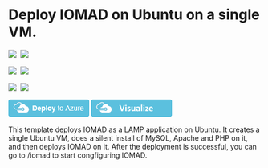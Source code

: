 # Deploy IOMAD on Ubuntu on a single VM.

<IMG SRC="https://azurequickstartsservice.blob.core.windows.net/badges/iomad-singlevm-ubuntu/PublicLastTestDate.svg" />&nbsp;
<IMG SRC="https://azurequickstartsservice.blob.core.windows.net/badges/iomad-singlevm-ubuntu/PublicDeployment.svg" />&nbsp;

<IMG SRC="https://azurequickstartsservice.blob.core.windows.net/badges/iomad-singlevm-ubuntu/FairfaxLastTestDate.svg" />&nbsp;
<IMG SRC="https://azurequickstartsservice.blob.core.windows.net/badges/iomad-singlevm-ubuntu/FairfaxDeployment.svg" />&nbsp;

<IMG SRC="https://azurequickstartsservice.blob.core.windows.net/badges/iomad-singlevm-ubuntu/BestPracticeResult.svg" />&nbsp;
<IMG SRC="https://azurequickstartsservice.blob.core.windows.net/badges/iomad-singlevm-ubuntu/CredScanResult.svg" />&nbsp;

<a href="https://portal.azure.com/#create/Microsoft.Template/uri/https%3A%2F%2Fraw.githubusercontent.com%2FAzure%2Fazure-quickstart-templates%2Fmaster%2Fiomad-singlevm-ubuntu%2Fazuredeploy.json" target="_blank"><img src="https://raw.githubusercontent.com/Azure/azure-quickstart-templates/master/1-CONTRIBUTION-GUIDE/images/deploytoazure.png"/></a>
<a href="http://armviz.io/#/?load=https%3A%2F%2Fraw.githubusercontent.com%2FAzure%2Fazure-quickstart-templates%2Fmaster%2Fiomad-singlevm-ubuntu%2Fazuredeploy.json" target="_blank">
    <img src="https://raw.githubusercontent.com/Azure/azure-quickstart-templates/master/1-CONTRIBUTION-GUIDE/images/visualizebutton.png"/>
</a>

This template deploys IOMAD as a LAMP application on Ubuntu. It creates a single Ubuntu VM, does a silent install of MySQL, Apache and PHP on it, and then deploys IOMAD on it.  After the deployment is successful, you can go to /iomad to start congfiguring IOMAD.

